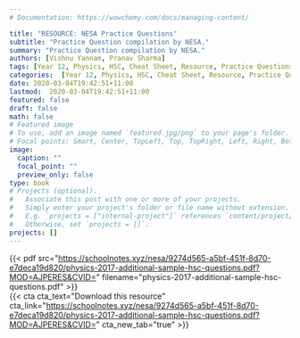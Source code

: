 ```yaml
---
# Documentation: https://wowchemy.com/docs/managing-content/

title: "RESOURCE: NESA Practice Questions"
subtitle: "Practice Question compilation by NESA."
summary: "Practice Question compilation by NESA."
authors: [Vishnu Yannam, Pranav Sharma]
tags: [Year 12, Physics, HSC, Cheat Sheet, Resource, Practice Questions]
categories:  [Year 12, Physics, HSC, Cheat Sheet, Resource, Practice Questions]
date: 2020-03-04T19:42:51+11:00
lastmod:  2020-03-04T19:42:51+11:00
featured: false
draft: false
math: false
# Featured image
# To use, add an image named `featured.jpg/png` to your page's folder.
# Focal points: Smart, Center, TopLeft, Top, TopRight, Left, Right, BottomLeft, Bottom, BottomRight.
image:
  caption: ""
  focal_point: ""
  preview_only: false
type: book
# Projects (optional).
#   Associate this post with one or more of your projects.
#   Simply enter your project's folder or file name without extension.
#   E.g. `projects = ["internal-project"]` references `content/project/deep-learning/index.md`.
#   Otherwise, set `projects = []`.
projects: []
---
```


{{< pdf src="https://schoolnotes.xyz/nesa/9274d565-a5bf-451f-8d70-e7deca19d820/physics-2017-additional-sample-hsc-questions.pdf?MOD=AJPERES&CVID=" filename="physics-2017-additional-sample-hsc-questions.pdf" >}}
<br>
{{< cta cta_text="Download this resource" cta_link="https://schoolnotes.xyz/nesa/9274d565-a5bf-451f-8d70-e7deca19d820/physics-2017-additional-sample-hsc-questions.pdf?MOD=AJPERES&CVID=" cta_new_tab="true" >}}
